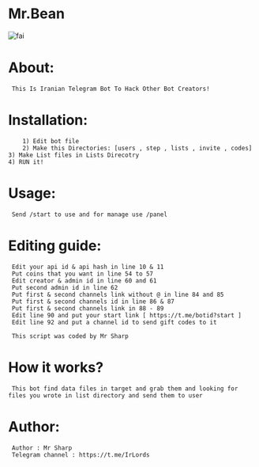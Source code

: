 # Mr.Bean
![fai](https://s6.uupload.ir/files/img_20220504_223538_897_3xol.jpg)

# About:
     This Is Iranian Telegram Bot To Hack Other Bot Creators!

# Installation:
        1) Edit bot file
        2) Make this Directories: [users , step , lists , invite , codes]  
	3) Make List files in Lists Direcotry  
	4) RUN it!
      

        
# Usage:
     Send /start to use and for manage use /panel
     
# Editing guide:
     Edit your api id & api hash in line 10 & 11
	 Put coins that you want in line 54 to 57
	 Edit creator & admin id in line 60 and 61
	 Put second admin id in line 62
	 Put first & second channels link without @ in line 84 and 85
	 Put first & second channels id in line 86 & 87
     Put first & second channels link in 88 - 89
	 Edit line 90 and put your start link [ https://t.me/botid?start ]
	 Edit line 92 and put a channel id to send gift codes to it
		
	 This script was coded by Mr Sharp
     
 # How it works?
     This bot find data files in target and grab them and looking for files you wrote in list directory and send them to user 
     
# Author:
     Author : Mr Sharp
     Telegram channel : https://t.me/IrLords
     
     
